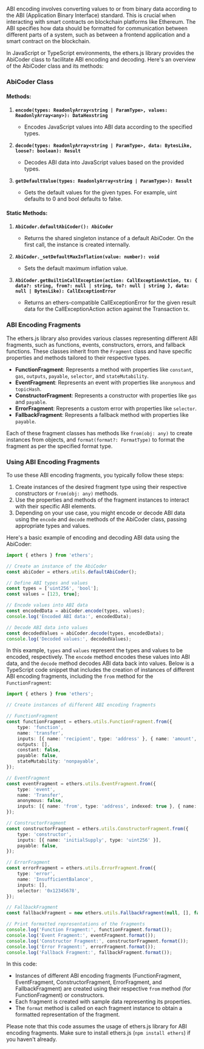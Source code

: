 ABI encoding involves converting values to or from binary data according to the ABI (Application Binary Interface) standard. This is crucial when interacting with smart contracts on blockchain platforms like Ethereum. The ABI specifies how data should be formatted for communication between different parts of a system, such as between a frontend application and a smart contract on the blockchain.

In JavaScript or TypeScript environments, the ethers.js library provides the AbiCoder class to facilitate ABI encoding and decoding. Here's an overview of the AbiCoder class and its methods:

### AbiCoder Class

#### Methods:

1. **`encode(types: ReadonlyArray<string | ParamType>, values: ReadonlyArray<any>): DataHexstring`**
   - Encodes JavaScript values into ABI data according to the specified types.

2. **`decode(types: ReadonlyArray<string | ParamType>, data: BytesLike, loose?: boolean): Result`**
   - Decodes ABI data into JavaScript values based on the provided types.

3. **`getDefaultValue(types: ReadonlyArray<string | ParamType>): Result`**
   - Gets the default values for the given types. For example, uint defaults to 0 and bool defaults to false.

#### Static Methods:

1. **`AbiCoder.defaultAbiCoder(): AbiCoder`**
   - Returns the shared singleton instance of a default AbiCoder. On the first call, the instance is created internally.

2. **`AbiCoder._setDefaultMaxInflation(value: number): void`**
   - Sets the default maximum inflation value.

3. **`AbiCoder.getBuiltinCallException(action: CallExceptionAction, tx: { data?: string, from?: null | string, to?: null | string }, data: null | BytesLike): CallExceptionError`**
   - Returns an ethers-compatible CallExceptionError for the given result data for the CallExceptionAction action against the Transaction tx.

### ABI Encoding Fragments

The ethers.js library also provides various classes representing different ABI fragments, such as functions, events, constructors, errors, and fallback functions. These classes inherit from the `Fragment` class and have specific properties and methods tailored to their respective types.

- **FunctionFragment**: Represents a method with properties like `constant`, `gas`, `outputs`, `payable`, `selector`, and `stateMutability`.
- **EventFragment**: Represents an event with properties like `anonymous` and `topicHash`.
- **ConstructorFragment**: Represents a constructor with properties like `gas` and `payable`.
- **ErrorFragment**: Represents a custom error with properties like `selector`.
- **FallbackFragment**: Represents a fallback method with properties like `payable`.

Each of these fragment classes has methods like `from(obj: any)` to create instances from objects, and `format(format?: FormatType)` to format the fragment as per the specified format type.

### Using ABI Encoding Fragments

To use these ABI encoding fragments, you typically follow these steps:

1. Create instances of the desired fragment type using their respective constructors or `from(obj: any)` methods.
2. Use the properties and methods of the fragment instances to interact with their specific ABI elements.
3. Depending on your use case, you might encode or decode ABI data using the `encode` and `decode` methods of the AbiCoder class, passing appropriate types and values.

Here's a basic example of encoding and decoding ABI data using the AbiCoder:

```javascript
import { ethers } from 'ethers';

// Create an instance of the AbiCoder
const abiCoder = ethers.utils.defaultAbiCoder();

// Define ABI types and values
const types = ['uint256', 'bool'];
const values = [123, true];

// Encode values into ABI data
const encodedData = abiCoder.encode(types, values);
console.log('Encoded ABI data:', encodedData);

// Decode ABI data into values
const decodedValues = abiCoder.decode(types, encodedData);
console.log('Decoded values:', decodedValues);
```

In this example, `types` and `values` represent the types and values to be encoded, respectively. The `encode` method encodes these values into ABI data, and the `decode` method decodes ABI data back into values.
Below is a TypeScript code snippet that includes the creation of instances of different ABI encoding fragments, including the `from` method for the `FunctionFragment`:

```typescript
import { ethers } from 'ethers';

// Create instances of different ABI encoding fragments

// FunctionFragment
const functionFragment = ethers.utils.FunctionFragment.from({
    type: 'function',
    name: 'transfer',
    inputs: [{ name: 'recipient', type: 'address' }, { name: 'amount', type: 'uint256' }],
    outputs: [],
    constant: false,
    payable: false,
    stateMutability: 'nonpayable',
});

// EventFragment
const eventFragment = ethers.utils.EventFragment.from({
    type: 'event',
    name: 'Transfer',
    anonymous: false,
    inputs: [{ name: 'from', type: 'address', indexed: true }, { name: 'to', type: 'address', indexed: true }, { name: 'amount', type: 'uint256', indexed: false }],
});

// ConstructorFragment
const constructorFragment = ethers.utils.ConstructorFragment.from({
    type: 'constructor',
    inputs: [{ name: 'initialSupply', type: 'uint256' }],
    payable: false,
});

// ErrorFragment
const errorFragment = ethers.utils.ErrorFragment.from({
    type: 'error',
    name: 'InsufficientBalance',
    inputs: [],
    selector: '0x12345678',
});

// FallbackFragment
const fallbackFragment = new ethers.utils.FallbackFragment(null, [], false);

// Print formatted representations of the fragments
console.log('Function Fragment:', functionFragment.format());
console.log('Event Fragment:', eventFragment.format());
console.log('Constructor Fragment:', constructorFragment.format());
console.log('Error Fragment:', errorFragment.format());
console.log('Fallback Fragment:', fallbackFragment.format());
```

In this code:

- Instances of different ABI encoding fragments (FunctionFragment, EventFragment, ConstructorFragment, ErrorFragment, and FallbackFragment) are created using their respective `from` method (for FunctionFragment) or constructors.
- Each fragment is created with sample data representing its properties.
- The `format` method is called on each fragment instance to obtain a formatted representation of the fragment.

Please note that this code assumes the usage of ethers.js library for ABI encoding fragments. Make sure to install ethers.js (`npm install ethers`) if you haven't already.
